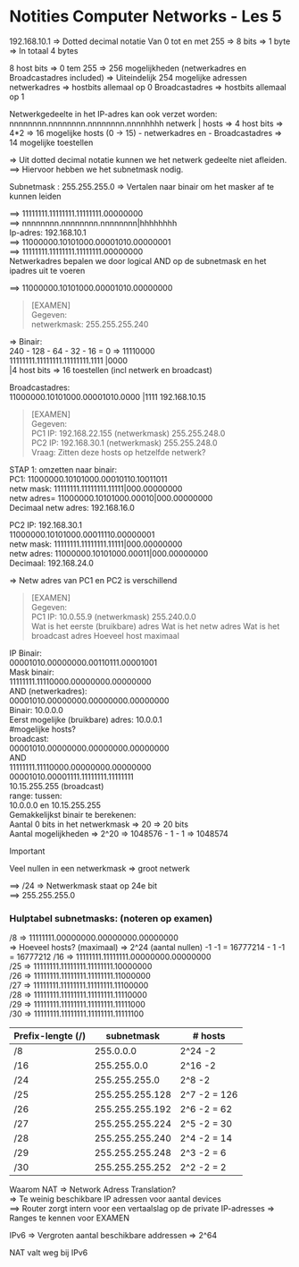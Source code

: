# Notities Computer Networks - Les 5

192.168.10.1 => Dotted decimal notatie
Van 0 tot en met 255 => 8 bits => 1 byte => In totaal 4 bytes

8 host bits => 0 tem 255 => 256 mogelijkheden (netwerkadres en Broadcastadres included) => Uiteindelijk 254 mogelijke adressen
netwerkadres => hostbits allemaal op 0
Broadcastadres => hostbits allemaal op 1

Netwerkgedeelte in het IP-adres kan ook verzet worden:
nnnnnnnn.nnnnnnnn.nnnnnnnn.nnnnhhhh
netwerk                        | hosts
=> 4 host bits => 4*2 => 16 mogelijke hosts (0 -> 15) - netwerkadres en - Broadcastadres => 14 mogelijke toestellen

=> Uit dotted decimal notatie kunnen we het netwerk gedeelte niet afleiden.
==> Hiervoor hebben we het subnetmask nodig.

Subnetmask : 255.255.255.0
=> Vertalen naar binair om het masker af te kunnen leiden

==> 11111111.11111111.11111111.00000000 <br>
==> nnnnnnnn.nnnnnnnn.nnnnnnnn|hhhhhhhh <br>
Ip-adres: 192.168.10.1 <br>
==> 11000000.10101000.00001010.00000001 <br>
==> 11111111.11111111.11111111.00000000 <br>
Netwerkadres bepalen we door logical AND op de subnetmask en het ipadres uit te voeren <br>

==> 11000000.10101000.00001010.00000000

>[EXAMEN] <br>
>Gegeven: <br>
>netwerkmask: 255.255.255.240 <br>

=> Binair: <br>
240 - 128 - 64 - 32 - 16 = 0 => 11110000 <br>
11111111.11111111.11111111.1111 |0000 <br>
                                |4 host bits => 16 toestellen (incl netwerk en broadcast)

Broadcastadres: <br>
11000000.10101000.00001010.0000 |1111
192.168.10.15

>[EXAMEN] <br>
>Gegeven: <br>
>PC1 IP: 192.168.22.155 (netwerkmask) 255.255.248.0 <br>
>PC2 IP: 192.168.30.1 (netwerkmask) 255.255.248.0 <br>
>Vraag: Zitten deze hosts op hetzelfde netwerk?

STAP 1: omzetten naar binair: <br>
PC1: 11000000.10101000.00010110.10011011 <br>
netw mask: 11111111.11111111.11111|000.00000000 <br>
netw adres= 11000000.10101000.00010|000.00000000 <br>
Decimaal netw adres: 192.168.16.0

PC2 IP: 192.168.30.1 <br>
11000000.10101000.00011110.00000001 <br>
netw mask: 11111111.11111111.11111|000.00000000 <br>
netw adres: 11000000.10101000.00011|000.00000000 <br>
Decimaal: 192.168.24.0 <br>

=> Netw adres van PC1 en PC2 is verschillend

>[EXAMEN] <br>
>Gegeven: <br>
>PC1 IP: 10.0.55.9 (netwerkmask) 255.240.0.0 <br>
>Wat is het eerste (bruikbare) adres
>Wat is het netw adres
>Wat is het broadcast adres
>Hoeveel host maximaal

IP Binair: <br>
00001010.00000000.00110111.00001001 <br>
Mask binair: <br>
11111111.11110000.00000000.00000000 <br>
AND (netwerkadres): <br>
00001010.00000000.00000000.00000000 <br>
Binair: 10.0.0.0 <br>
Eerst mogelijke (bruikbare) adres: 10.0.0.1 <br>
#mogelijke hosts? <br>
broadcast: <br>
00001010.00000000.00000000.00000000 <br>
AND <br>
11111111.11110000.00000000.00000000 <br>
00001010.00001111.11111111.11111111 <br>
10.15.255.255 (broadcast) <br>
range: tussen: <br>
10.0.0.0 en 10.15.255.255 <br>
Gemakkelijkst binair te berekenen: <br>
Aantal 0 bits in het netwerkmask => 20 => 20 bits <br>
Aantal mogelijkheden => 2^20 => 1048576 - 1 - 1 => 1048574

>[!important]
>Veel nullen in een netwerkmask => groot netwerk

==> /24 => Netwerkmask staat op 24e bit <br>
==> 255.255.255.0

### Hulptabel subnetmasks: (noteren op examen)
/8 => 11111111.00000000.00000000.00000000 <br>
=> Hoeveel hosts? (maximaal) => 2^24 (aantal nullen) -1 -1 = 16777214 - 1 -1 = 16777212 
/16 => 11111111.11111111.00000000.00000000 <br>
/25 => 11111111.11111111.11111111.10000000 <br>
/26 => 11111111.11111111.11111111.11000000 <br>
/27 => 11111111.11111111.11111111.11100000 <br>
/28 => 11111111.11111111.11111111.11110000 <br>
/29 => 11111111.11111111.11111111.11111000 <br>
/30 => 11111111.11111111.11111111.11111100 <br>

| Prefix-lengte (/) | subnetmask | # hosts |
| ----------------- | ---------- | ------- |
| /8 | 255.0.0.0 | 2^24 -2 |
| /16 | 255.255.0.0 | 2^16 -2 |
| /24 | 255.255.255.0 | 2^8 -2 |
| /25 | 255.255.255.128 | 2^7 -2 = 126 |
| /26 | 255.255.255.192 | 2^6 -2 = 62 |
| /27 | 255.255.255.224 | 2^5 -2 = 30 |
| /28 | 255.255.255.240 | 2^4 -2 = 14|
| /29 | 255.255.255.248 | 2^3 -2 = 6 |
| /30 | 255.255.255.252 | 2^2 -2 = 2 |

Waarom NAT => Network Adress Translation? <br>
=> Te weinig beschikbare IP adressen voor aantal devices <br>
==> Router zorgt intern voor een vertaalslag op de private IP-adresses => Ranges te kennen voor EXAMEN

IPv6 => Vergroten aantal beschikbare addressen => 2^64

NAT valt weg bij IPv6